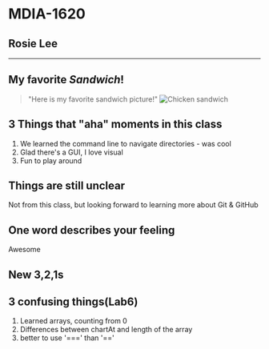 # MDIA-1620

## Rosie Lee
---
## My favorite *Sandwich*!
>"Here is my favorite sandwich picture!"
![Chicken sandwich](https://github.com/user-attachments/assets/121be199-3be5-4bd4-8aa0-1f0cf332914d)

## 3 Things that "aha" moments in this class
1.  We learned the command line to navigate directories - was cool
2.  Glad there's a GUI, I love visual
3.  Fun to play around

## Things are still unclear
Not from this class, but looking forward to learning more about Git & GitHub

## One word describes your feeling
Awesome

## New 3,2,1s 

## 3 confusing things(Lab6)
1. Learned arrays, counting from 0
2. Differences between chartAt and length of the array
3. better  to use '===' than '=='

